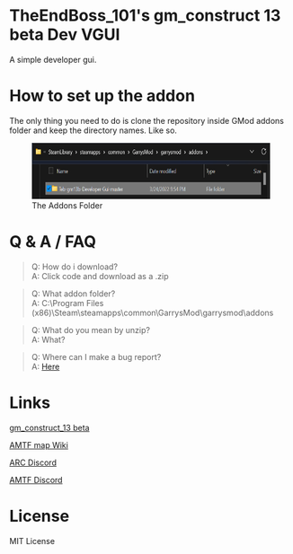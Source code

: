 # TheEndBoss_101's gm_construct 13 beta Dev VGUI

A simple developer gui.

# How to set up the addon

The only thing you need to do is clone the repository inside GMod addons folder and keep the directory names. Like so.

<figure>
    <img src="./img/addons.png" alt="Addons Folder" width="570" height="100">
    <figcaption>The Addons Folder</figcaption>
</figure>

<!--
# Images

<figure>
    <img src="./img/main.png" alt="Main Tab" width="250" height="200">
    <figcaption>The Main Tab</figcaption>
</figure>
<figure>
    <img src="./img/mem.png" alt="Memories Tab" width="250" height="200">
    <figcaption>The Memories Tab</figcaption>
</figure>
<figure>
    <img src="./img/maptop.png" alt="Map Tab Top" width="250" height="200">
    <figcaption>The Map Tab Top</figcaption>
</figure>
<figure>
    <img src="./img/mapbtm.png" alt="Map Tab Bottom" width="250" height="200">
    <figcaption>The Map Tab Bottom</figcaption>
</figure>
<figure>
    <img src="./img/addons.png" alt="Addons Folder" width="570" height="100">
    <figcaption>The Addons Folder</figcaption>
</figure>
-->

# Q & A / FAQ

> Q: How do i download?  
> A: Click code and download as a .zip

> Q: What addon folder?  
> A: C:\Program Files (x86)\Steam\steamapps\common\GarrysMod\garrysmod\addons

> Q: What do you mean by unzip?  
> A: What?

> Q: Where can I make a bug report?  
> A: [Here](https://github.com/TheEndBoss-101/Teb-gm13b-Developer-Gui/issues)

# Links

[gm_construct_13 beta](https://steamcommunity.com/sharedfiles/filedetails/?id=2553727051)

[AMTF map Wiki](https://gmconstruct-13-beta.fandom.com/wiki/Gm_construct_13_beta_Wiki)

[ARC Discord](https://discord.gg/97UpY3D7XB)

[AMTF Discord](https://discord.gg/dw3rVqMhr7)

# License

MIT License
